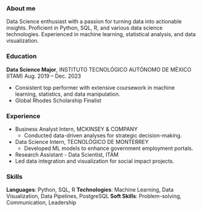 ### About me

Data Science enthusiast with a passion for turning data into actionable insights. Proficient in Python, SQL, R, and various data science technologies. Experienced in machine learning, statistical analysis, and data visualization.

### Education

**Data Science Major**, INSTITUTO TECNOLÓGICO AUTÓNOMO DE MÉXICO (ITAM)
Aug. 2019 – Dec. 2023
- Consistent top performer with extensive coursework in machine learning, statistics, and data manipulation.
- Global Rhodes Scholarship Finalist
  
### Experience

- Business Analyst Intern, MCKINSEY & COMPANY
  - Conducted data-driven analyses for strategic decision-making.
- Data Science Intern, TECNOLÓGICO DE MONTERREY
  - Developed ML models to enhance government employment portals.
- Research Assistant - Data Scientist, ITAM
-   Led data integration and visualization for social impact projects.

### Skills

**Languages**: Python, SQL, R
**Technologies**: Machine Learning, Data Visualization, Data Pipelines, PostgreSQL
**Soft Skills**: Problem-solving, Communication, Leadership


<!--
**JoseUlisesQuevedo/JoseUlisesQuevedo** is a ✨ _special_ ✨ repository because its `README.md` (this file) appears on your GitHub profile.

Here are some ideas to get you started:

- 🔭 I’m currently working on ...
- 🌱 I’m currently learning ...
- 👯 I’m looking to collaborate on ...
- 🤔 I’m looking for help with ...
- 💬 Ask me about ...
- 📫 How to reach me: ...
- 😄 Pronouns: ...
- ⚡ Fun fact: ...
-->
